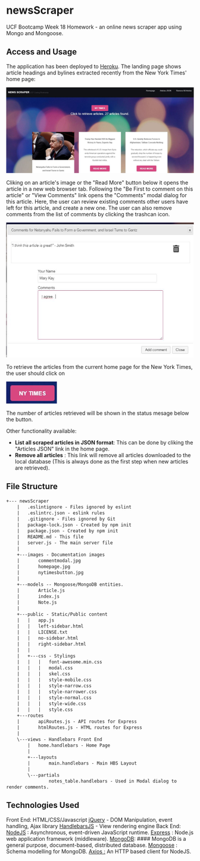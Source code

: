 # newsScraper
UCF Bootcamp Week 18 Homework - an online news scraper app using Mongo and Mongoose.

## Access and Usage
The application has been deployed to [Heroku](https://damp-tor-55631.herokuapp.com/articles).  The landing page shows article headings and bylines extracted recently from the New York Times' home page:

![newsScraper landing page](https://github.com/j0serobles/newsScraper/blob/master/images/homepage.jpg)

Cliking on an article's image or the "Read More" button below it opens the article in a new web browser tab. 
Following the "Be First to comment on this article" or "View Comments" link opens the "Comments" modal dialog for this article.  Here, the user can review existing comments other users have left for this article, and create a new one.
The user can also remove comments from the list of comments by clicking the trashcan icon.

![Article Comments modal Dialog](https://github.com/j0serobles/newsScraper/blob/master/images/commentmodal.jpg)

To retrieve the articles from the current home page for the New York Times, the user should click on 

![NY Times button](https://github.com/j0serobles/newsScraper/blob/master/images/nytimesbutton.jpg)

The number of articles retrieved will be shown in the status mesage below the button.

Other functionality available:

 - **List all scraped articles in JSON format**: This can be done by cliking the "Articles JSON" link in the home page.
 - **Remove all articles** : This link will remove all articles downloaded to the local database (This is always done as the first step when new articles are retrieved). 


## File Structure

    +--- newsScraper
        |   .eslintignore - Files ignored by eslint
        |   .eslintrc.json - eslink rules
        |   .gitignore - Files ignored by Git
        |   package-lock.json - Created by npm init
        |   package.json - Created by npm init
        |   README.md - This file
        |   server.js - The main server file
        |   
        +---images - Documentation images
        |       commentmodal.jpg
        |       homepage.jpg
        |       nytimesbutton.jpg
        |       
        +---models -- Mongoose/MongoDB entities.
        |       Article.js
        |       index.js
        |       Note.js
        |       
        +---public - Static/Public content
        |   |   app.js
        |   |   left-sidebar.html
        |   |   LICENSE.txt
        |   |   no-sidebar.html
        |   |   right-sidebar.html
        |   |   
        |   +---css - Stylings
        |   |   |   font-awesome.min.css
        |   |   |   modal.css
        |   |   |   skel.css
        |   |   |   style-mobile.css
        |   |   |   style-narrow.css
        |   |   |   style-narrower.css
        |   |   |   style-normal.css
        |   |   |   style-wide.css
        |   |   |   style.css
        +---routes
        |       apiRoutes.js - API routes for Express
        |       htmlRoutes.js - HTML routes for Express
        |       
        \---views - Handlebars Front End
            |   home.handlebars - Home Page
            |   
            +---layouts
            |       main.handlebars - Main HBS Layout
            |       
            \---partials
                    notes_table.handlebars - Used in Modal dialog to render comments.
                   
## Technologies Used
Front End:
HTML/CSS/Javascript
[jQuery](https://jquery.com/) - DOM Manipulation, event handling, Ajax library
[HandlebarsJS](https://handlebarsjs.com/) - View rendering engine
Back End:
[NodeJS](https://nodejs.org/en/about/) : Asynchronous, event-driven JavaScript runtime.
[Express](https://expressjs.com/) : Node.js web application framework (middleware).
[MongoDB](https://www.mongodb.com/): #### MongoDB is a general purpose, document-based, distributed database.
[Mongoose](https://mongoosejs.com/) : Schema modelling for MongoDB.
[Axios :](https://www.npmjs.com/package/axios) An HTTP based client for NodeJS. 


<!--stackedit_data:
eyJoaXN0b3J5IjpbMTY1NTk4ODY3LDE5ODYwMTYyMTQsMTU4MT
M1Mjc4NywzMDM3OTIxNjhdfQ==
-->